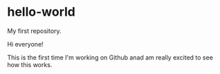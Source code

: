 # hello-world
My first repository.

Hi everyone! 

This is the first time I'm working on Github anad am really excited to see how this works.
